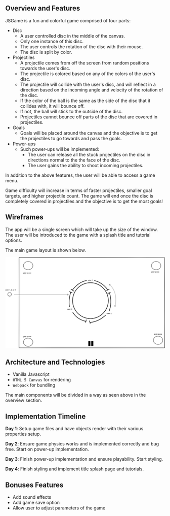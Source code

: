 ## Overview and Features
JSGame is a fun and colorful game comprised of four parts:
+ Disc
  + A user controlled disc in the middle of the canvas.
  + Only one instance of this disc.
  + The user controls the rotation of the disc with their mouse.
  + The disc is split by color.
+ Projectiles
  + A projectile comes from off the screen from random positions towards the user's disc.
  + The projectile is colored based on any of the colors of the user's disc.
  + The projectile will collide with the user's disc, and will reflect in a direction based on the incoming angle and velocity of the rotation of the disc.
  + If the color of the ball is the same as the side of the disc that it collides with, it will bounce off.
  + If not, the ball will stick to the outside of the disc.
  + Projectiles cannot bounce off parts of the disc that are covered in projectiles.
+ Goals
  + Goals will be placed around the canvas and the objective is to get the projectiles to go towards and pass the goals.
+ Power-ups
  + Such power-ups will be implemented:
    + The user can release all the stuck projectiles on the disc in directions normal to the the face of the disc.
    + The user gains the ability to shoot incoming projectiles.

In addition to the above features, the user will be able to access a game menu.

Game difficulty will increase in terms of faster projectiles, smaller goal targets, and higher projectile count.
The game will end once the disc is completely covered in projectiles and the objective is to get the most goals!

## Wireframes
The app will be a single screen which will take up the size of the window. The user will be introduced to the game with a splash title and tutorial options.

The main game layout is shown below.

![Main-page-image](https://github.com/Strauaar/JSGame/blob/master/wireframes/main.png)

## Architecture and Technologies
+ Vanilla Javascript
+ `HTML 5 Canvas` for rendering
+ `Webpack` for bundling

The main components will be divided in a way as seen above in the overview section.

## Implementation Timeline
<strong>Day 1</strong>: Setup game files and have objects render with their various properties setup.

<strong>Day 2</strong>: Ensure game physics works and is implemented correctly and bug free. Start on power-up implementation.

<strong>Day 3</strong>: Finish power-up implementation and ensure playability. Start styling.

<strong>Day 4</strong>: Finish styling and implement title splash page and tutorials.

## Bonuses Features
+ Add sound effects
+ Add game save option
+ Allow user to adjust parameters of the game
